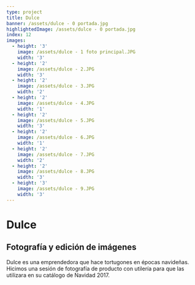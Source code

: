 ```yaml
---
type: project
title: Dulce
banner: /assets/dulce - 0 portada.jpg
highlightedImage: /assets/dulce - 0 portada.jpg
index: 12
images:
  - height: '3'
    image: /assets/dulce - 1 foto principal.JPG
    width: '3'
  - height: '2'
    image: /assets/dulce - 2.JPG
    width: '3'
  - height: '2'
    image: /assets/dulce - 3.JPG
    width: '2'
  - height: '2'
    image: /assets/dulce - 4.JPG
    width: '1'
  - height: '2'
    image: /assets/dulce - 5.JPG
    width: '3'
  - height: '2'
    image: /assets/dulce - 6.JPG
    width: '1'
  - height: '2'
    image: /assets/dulce - 7.JPG
    width: '2'
  - height: '2'
    image: /assets/dulce - 8.JPG
    width: '3'
  - height: '3'
    image: /assets/dulce - 9.JPG
    width: '3'
---
```

# Dulce

## Fotografía y edición de imágenes

Dulce es una emprendedora que hace tortugones en épocas navideñas. Hicimos una sesión de fotografía de producto con utilería para que las utilizara en su catálogo de Navidad 2017.
